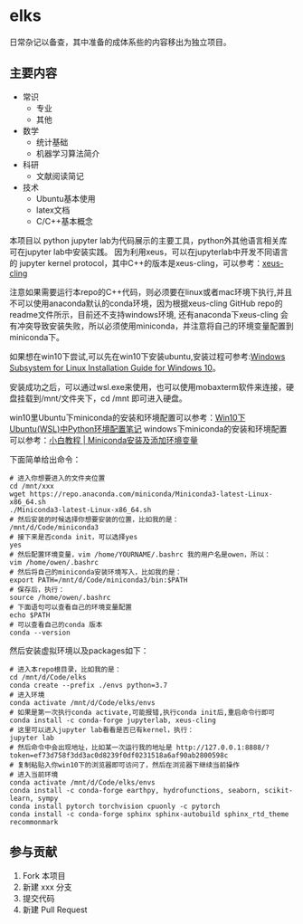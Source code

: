 # elks

日常杂记以备查，其中准备的成体系些的内容移出为独立项目。

## 主要内容

- 常识
    - 专业
    - 其他
- 数学
    - 统计基础
    - 机器学习算法简介
- 科研
    - 文献阅读简记
- 技术
    - Ubuntu基本使用
    - latex文档
    - C/C++基本概念
    
本项目以 python jupyter lab为代码展示的主要工具，python外其他语言相关库可在jupyter lab中安装实践。
因为利用xeus，可以在jupyterlab中开发不同语言的 jupyter kernel protocol，其中C++的版本是xeus-cling，可以参考：[xeus-cling](https://github.com/jupyter-xeus/xeus-cling)

注意如果需要运行本repo的C++代码，则必须要在linux或者mac环境下执行,并且不可以使用anaconda默认的conda环境，因为根据xeus-cling GitHub repo的readme文件所示，目前还不支持windows环境,
还有anaconda下xeus-cling 会有冲突导致安装失败，所以必须使用miniconda，并注意将自己的环境变量配置到miniconda下。

如果想在win10下尝试,可以先在win10下安装ubuntu,安装过程可参考:[Windows Subsystem for Linux Installation Guide for Windows 10](https://docs.microsoft.com/en-us/windows/wsl/install-win10)。

安装成功之后，可以通过wsl.exe来使用，也可以使用mobaxterm软件来连接，硬盘挂载到/mnt/文件夹下，cd /mnt 即可进入硬盘。

win10里Ubuntu下miniconda的安装和环境配置可以参考：[Win10下Ubuntu(WSL)中Python环境配置笔记](https://zhuanlan.zhihu.com/p/63897033)
windows下miniconda的安装和环境配置可以参考：[小白教程 | Miniconda安装及添加环境变量](https://mp.weixin.qq.com/s/yqyEknvYLIH5E0nMlWEDSQ?)

下面简单给出命令：

```Shell
# 进入你想要进入的文件夹位置
cd /mnt/xxx
wget https://repo.anaconda.com/miniconda/Miniconda3-latest-Linux-x86_64.sh
./Miniconda3-latest-Linux-x86_64.sh
# 然后安装的时候选择你想要安装的位置，比如我的是：
/mnt/d/Code/miniconda3
# 接下来是否conda init，可以选择yes
yes
# 然后配置环境变量，vim /home/YOURNAME/.bashrc 我的用户名是owen，所以：
vim /home/owen/.bashrc
# 然后将自己的miniconda安装环境写入，比如我的是：
export PATH=/mnt/d/Code/miniconda3/bin:$PATH
# 保存后，执行：
source /home/owen/.bashrc
# 下面语句可以查看自己的环境变量配置
echo $PATH
# 可以查看自己的conda 版本
conda --version
```

然后安装虚拟环境以及packages如下：

```Shell
# 进入本repo根目录，比如我的是：
cd /mnt/d/Code/elks
conda create --prefix ./envs python=3.7
# 进入环境
conda activate /mnt/d/Code/elks/envs
# 如果是第一次执行conda activate,可能报错,执行conda init后,重启命令行即可
conda install -c conda-forge jupyterlab, xeus-cling
# 这里可以进入jupyter lab看看是否已有kernel，执行：
jupyter lab
# 然后命令中会出现地址，比如某一次运行我的地址是 http://127.0.0.1:8888/?token=ef73d758f3dd3ac0d8239f0df0231518a6af90ab2800598c
# 复制粘贴入你win10下的浏览器即可访问了，然后在浏览器下继续当前操作
# 进入当前环境
conda activate /mnt/d/Code/elks/envs
conda install -c conda-forge earthpy, hydrofunctions, seaborn, scikit-learn, sympy
conda install pytorch torchvision cpuonly -c pytorch
conda install -c conda-forge sphinx sphinx-autobuild sphinx_rtd_theme recommonmark
```

## 参与贡献

1. Fork 本项目
2. 新建 xxx 分支
3. 提交代码
4. 新建 Pull Request
